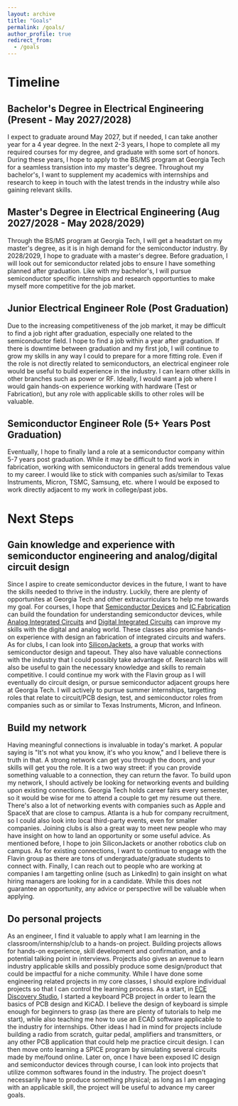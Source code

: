 ```yaml
---
layout: archive
title: "Goals"
permalink: /goals/
author_profile: true
redirect_from:
  - /goals
---
```

Timeline
====
Bachelor's Degree in Electrical Engineering (Present - May 2027/2028)
----
I expect to graduate around May 2027, but if needed, I can take another year for a 4 year degree. In the next 2-3 years, I hope to complete all my required courses for my degree, and graduate with some sort of honors. During these years, I hope to apply to the BS/MS program at Georgia Tech for a seamless transistion into my master's degree. Throughout my bachelor's, I want to supplement my academics with internships and research to keep in touch with the latest trends in the industry while also gaining relevant skills.

Master's Degree in Electrical Engineering (Aug 2027/2028 - May 2028/2029)
----
Through the BS/MS program at Georgia Tech, I will get a headstart on my master's degree, as it is in high demand for the semiconductor industry. By 2028/2029, I hope to graduate with a master's degree. Before graduation, I will look out for semiconductor related jobs to ensure I have something planned after graduation. Like with my bachelor's, I will pursue semiconductor specific internships and research opportunties to make myself more competitive for the job market. 

Junior Electrical Engineer Role (Post Graduation) 
----
Due to the increasing competitiveness of the job market, it may be difficult to find a job right after graduation, especially one related to the semiconductor field. I hope to find a job within a year after graduation. If there is downtime between graduation and my first job, I will continue to grow my skills in any way I could to prepare for a more fitting role. Even if the role is not directly related to semiconductors, an electrical engineer role would be useful to build experience in the industry. I can learn other skills in other branches such as power or RF. Ideally, I would want a job where I would gain hands-on experience working with hardware (Test or Fabrication), but any role with applicable skills to other roles will be valuable. 

Semiconductor Engineer Role (5+ Years Post Graduation)
----
Eventually, I hope to finally land a role at a semiconductor company within 5-7 years post graduation. While it may be difficult to find work in fabrication, working with semiconductors in general adds tremendous value to my career. I would like to stick with companies such as/similar to Texas Instruments, Micron, TSMC, Samsung, etc. where I would be exposed to work directly adjacent to my work in college/past jobs. 

Next Steps
====

Gain knowledge and experience with semiconductor engineering and analog/digital circuit design
----
Since I aspire to create semiconductor devices in the future, I want to have the skills needed to thrive in the industry. Luckily, there are plenty of opportunites at Georgia Tech and other extracurriculars to help me towards my goal. For courses, I hope that [Semiconductor Devices](https://ece.gatech.edu/courses/ece3450) and [IC Fabrication](https://ece.gatech.edu/courses/ece4452) can build the foundation for understanding semiconductor devices, while [Analog Integrated Circuits](https://ece.gatech.edu/courses/ece4430) and [Digital Integrated Circuits](https://ece.gatech.edu/courses/ece4420) can improve my skills with the digital and analog world. These classes also promise hands-on experience with design an fabrication of integrated circuits and wafers. As for clubs, I can look into [SiliconJackets](https://siliconjackets.gt/), a group that works with semiconductor design and tapeout. They also have valuable connections with the industry that I could possibly take advantage of. Research labs will also be useful to gain the necessary knowledge and skills to remain competitive. I could continue my work with the Flavin group as I will eventually do circuit design, or pursue semiconductor adjacent groups here at Georgia Tech. I will actively to pursue summer internships, targetting roles that relate to circuit/PCB design, test, and semiconductor roles from companies such as or similar to Texas Instruments, Micron, and Infineon.

Build my network
----
Having meaningful connections is invaluable in today's market. A popular saying is "It's not what you know, it's who you know," and I believe there is truth in that. A strong network can get you through the doors, and your skills will get you the role. It is a two way street: if you can provide something valuable to a connection, they can return the favor. To build upon my network, I should actively be looking for networking events and building upon existing connections. Georgia Tech holds career fairs every semester, so it would be wise for me to attend a couple to get my resume out there. There's also a lot of networking events with companies such as Apple and SpaceX that are close to campus. Atlanta is a hub for company recruitment, so I could also look into local third-party events, even for smaller companies. Joining clubs is also a great way to meet new people who may have insight on how to land an opportunity or some useful advice. As mentioned before, I hope to join SiliconJackets or another robotics club on campus. As for existing connections, I want to continue to engage with the Flavin group as there are tons of undergraduate/graduate students to connect with. Finally, I can reach out to people who are working at companies I am targetting online (such as LinkedIn) to gain insight on what hiring managers are looking for in a candidate. While this does not guarantee an opportunity, any advice or perspective will be valuable when applying. 

Do personal projects
----
As an engineer, I find it valuable to apply what I am learning in the classroom/internship/club to a hands-on project. Building projects allows for hands-on experience, skill development and confirmation, and a potential talking point in interviews. Projects also gives an avenue to learn industry applicable skills and possibly produce some design/product that could be impactful for a niche community. While I have done some engineering related projects in my core classes, I should explore individual projects so that I can control the learning process. As a start, in [ECE Discovery Studio](https://oscar.gatech.edu/bprod/bwckctlg.p_disp_course_detail?cat_term_in=202408&subj_code_in=ECE&crse_numb_in=1100), I started a keyboard PCB project in order to learn the basics of PCB design and KiCAD. I believe the design of keyboard is simple enough for beginners to grasp (as there are plenty of tutorials to help me start), while also teaching me how to use an ECAD software applicable to the industry for internships. Other ideas I had in mind for projects include building a radio from scratch, guitar pedal, amplifiers and transmitters, or any other PCB application that could help me practice circuit design. I can then move onto learning a SPICE program by simulating several circuits made by me/found online. Later on, once I have been exposed IC design and semiconductor devices through course, I can look into projects that utilize common softwares found in the industry. The project doesn't necessarily have to produce something physical; as long as I am engaging with an applicable skill, the project will be useful to advance my career goals. 


